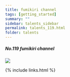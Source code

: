 ```yaml
---
title: fumikiri channel
tags: [getting_started]
summary: ""
sidebar: talents_sidebar
permalink: talents_119.html
folder: talents
---
```



##### No.119 fumikiri channel

![](https://yt3.ggpht.com/ytc/AKedOLQo7ReXL6DYGvCamcCLBP8wBa0NxDzHK35Oahpd=s176-c-k-c0x00ffffff-no-rj)




{% include links.html %}
